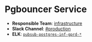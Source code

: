 <!-- MARKER: do not edit this section directly. Edit services/service-mappings.yml then run scripts/generate-docs -->
#  Pgbouncer Service

* **Responsible Team**: [infrastructure](https://about.gitlab.com/handbook/engineering/infrastructure/)
* **Slack Channel**: [#production](https://gitlab.slack.com/archives/production/production)
* **ELK**: [`pubsub-postgres-inf-gprd-*`](https://log.gitlab.net/goto/365bdf8fb46a83863df50cb618597b79)
<!-- END_MARKER -->
